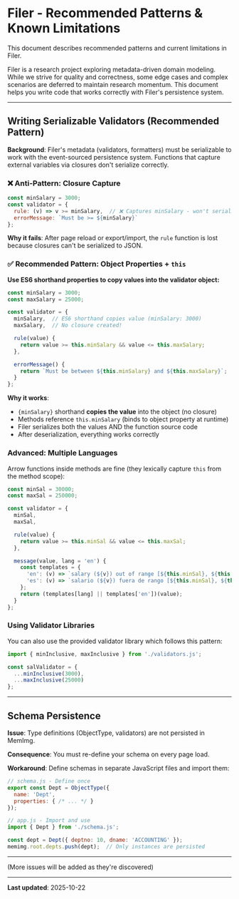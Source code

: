 # Filer - Recommended Patterns & Known Limitations

This document describes recommended patterns and current limitations in Filer.

Filer is a research project exploring metadata-driven domain modeling. While we strive for quality and correctness, some edge cases and complex scenarios are deferred to maintain research momentum. This document helps you write code that works correctly with Filer's persistence system.

---

## Writing Serializable Validators (Recommended Pattern)

**Background**: Filer's metadata (validators, formatters) must be serializable to work with the event-sourced persistence system. Functions that capture external variables via closures don't serialize correctly.

### ❌ Anti-Pattern: Closure Capture

```javascript
const minSalary = 3000;
const validator = {
  rule: (v) => v >= minSalary,  // ❌ Captures minSalary - won't serialize
  errorMessage: `Must be >= ${minSalary}`
};
```

**Why it fails**: After page reload or export/import, the `rule` function is lost because closures can't be serialized to JSON.

### ✅ Recommended Pattern: Object Properties + `this`

**Use ES6 shorthand properties to copy values into the validator object:**

```javascript
const minSalary = 3000;
const maxSalary = 25000;

const validator = {
  minSalary,  // ES6 shorthand copies value (minSalary: 3000)
  maxSalary,  // No closure created!

  rule(value) {
    return value >= this.minSalary && value <= this.maxSalary;
  },

  errorMessage() {
    return `Must be between ${this.minSalary} and ${this.maxSalary}`;
  }
};
```

**Why it works**:
- `{minSalary}` shorthand **copies the value** into the object (no closure)
- Methods reference `this.minSalary` (binds to object property at runtime)
- Filer serializes both the values AND the function source code
- After deserialization, everything works correctly

### Advanced: Multiple Languages

Arrow functions inside methods are fine (they lexically capture `this` from the method scope):

```javascript
const minSal = 30000;
const maxSal = 250000;

const validator = {
  minSal,
  maxSal,

  rule(value) {
    return value >= this.minSal && value <= this.maxSal;
  },

  message(value, lang = 'en') {
    const templates = {
      'en': (v) => `salary (${v}) out of range [${this.minSal}, ${this.maxSal}]`,
      'es': (v) => `salario (${v}) fuera de rango [${this.minSal}, ${this.maxSal}]`
    };
    return (templates[lang] || templates['en'])(value);
  }
};
```

### Using Validator Libraries

You can also use the provided validator library which follows this pattern:

```javascript
import { minInclusive, maxInclusive } from './validators.js';

const salValidator = {
  ...minInclusive(3000),
  ...maxInclusive(25000)
};
```

---

## Schema Persistence

**Issue**: Type definitions (ObjectType, validators) are not persisted in MemImg.

**Consequence**: You must re-define your schema on every page load.

**Workaround**: Define schemas in separate JavaScript files and import them:

```javascript
// schema.js - Define once
export const Dept = ObjectType({
  name: 'Dept',
  properties: { /* ... */ }
});

// app.js - Import and use
import { Dept } from './schema.js';

const dept = Dept({ deptno: 10, dname: 'ACCOUNTING' });
memimg.root.depts.push(dept);  // Only instances are persisted
```

---

(More issues will be added as they're discovered)

---

**Last updated**: 2025-10-22
